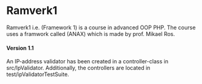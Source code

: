 # Ramverk1
Ramverk1 i.e. (Framework 1) is a course in advanced OOP PHP. The course uses a framwork called (ANAX) which is made by prof. Mikael Ros.

#### Version 1.1

An IP-address validator has been created in a controller-class in src/IpValidator. Additionally, the controllers
are located in test/ipValidatorTestSuite.
